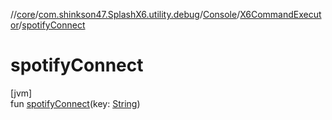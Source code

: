 //[core](../../../../index.md)/[com.shinkson47.SplashX6.utility.debug](../../index.md)/[Console](../index.md)/[X6CommandExecutor](index.md)/[spotifyConnect](spotify-connect.md)

# spotifyConnect

[jvm]\
fun [spotifyConnect](spotify-connect.md)(key: [String](https://kotlinlang.org/api/latest/jvm/stdlib/kotlin/-string/index.html))
